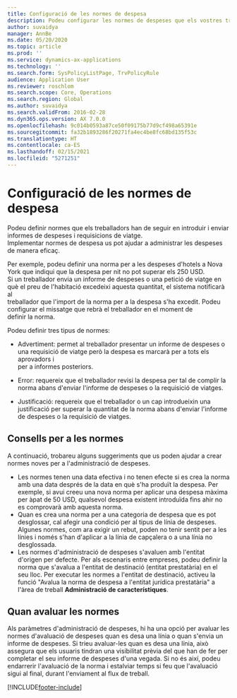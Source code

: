 ```yaml
---
title: Configuració de les normes de despesa
description: Podeu configurar les normes de despeses que els vostres treballadors han de seguir en introduir i enviar informes de despeses i peticions de viatge al Microsoft Dynamics 365 Finance.
author: suvaidya
manager: AnnBe
ms.date: 05/20/2020
ms.topic: article
ms.prod: ''
ms.service: dynamics-ax-applications
ms.technology: ''
ms.search.form: SysPolicyListPage, TrvPolicyRule
audience: Application User
ms.reviewer: roschlom
ms.search.scope: Core, Operations
ms.search.region: Global
ms.author: suvaidya
ms.search.validFrom: 2016-02-28
ms.dyn365.ops.version: AX 7.0.0
ms.openlocfilehash: 9c014b0593a87ce50f09175b77d9cf498a65391e
ms.sourcegitcommit: fa32b1893286f20271fa4ec4be8fc68bd135f53c
ms.translationtype: HT
ms.contentlocale: ca-ES
ms.lasthandoff: 02/15/2021
ms.locfileid: "5271251"
---
```

# <a name="set-up-expense-policies"></a>Configuració de les normes de despesa

Podeu definir normes que els treballadors han de seguir en introduir i enviar informes de despeses i requisicions de viatge.         
Implementar normes de despesa us pot ajudar a administrar les despeses de manera eficaç.         

Per exemple, podeu definir una norma per a les despeses d'hotels a Nova York que indiqui que la despesa per nit no pot superar els 250 USD.       
Si un treballador envia un informe de despeses o una petició de viatge en què el preu de l'habitació excedeixi aquesta quantitat, el sistema notificarà al        
treballador que l'import de la norma per a la despesa s'ha excedit. Podeu configurar el missatge que rebrà el treballador en el moment de        
definir la norma.      
        
Podeu definir tres tipus de normes:         
        
- Advertiment: permet al treballador presentar un informe de despeses o una requisició de viatge però la despesa es marcarà per a tots els aprovadors i        
  per a informes posteriors.        

- Error: requereix que el treballador revisi la despesa per tal de complir la norma abans d'enviar l'informe de despeses o la requisició de viatges.       
 
 - Justificació: requereix que el treballador o un cap introdueixin una justificació per superar la quantitat de la norma abans d'enviar l'informe de despeses o la requisició de viatges.        

## <a name="policy-tips"></a>Consells per a les normes
A continuació, trobareu alguns suggeriments que us poden ajudar a crear normes noves per a l'administració de despeses. 
* Les normes tenen una data efectiva i no tenen efecte si es crea la norma amb una data després de la data en què s'ha produït la despesa. Per exemple, si avui creeu una nova norma per aplicar una despesa màxima per àpat de 50 USD, qualsevol despesa existent introduïda fins ahir no es comprovarà amb aquesta norma.
* Quan es crea una norma per a una categoria de despesa que es pot desglossar, cal afegir una condició per al tipus de línia de despeses. Algunes normes, com ara exigir un rebut, poden no tenir sentit per a les línies i només s'han d'aplicar a la línia de capçalera o a una línia no desglossada. 
* Les normes d'administració de despeses s'avaluen amb l'entitat d'origen per defecte. Per als escenaris entre empreses, podeu definir la norma que s'avalua a l'entitat de destinació (entitat prestatària) en el seu lloc. Per executar les normes a l'entitat de destinació, activeu la funció "Avalua la norma de despesa a l'entitat jurídica prestatària" a l'àrea de treball **Administració de característiques**.

## <a name="when-to-evaluate-policies"></a>Quan avaluar les normes

Als paràmetres d'administració de despeses, hi ha una opció per avaluar les normes d'avaluació de despeses quan es desa una línia o quan s'envia un informe de despeses. Si trieu avaluar-les quan es desa una línia, això assegura que els usuaris tindran una visibilitat prèvia del que han de fer per completar el seu informe de despeses d'una vegada. Si no és així, podeu endarrerir l'avaluació de la norma i estalviar temps si feu que l'avaluació sigui al final, durant l'enviament al flux de treball.


[!INCLUDE[footer-include](../includes/footer-banner.md)]